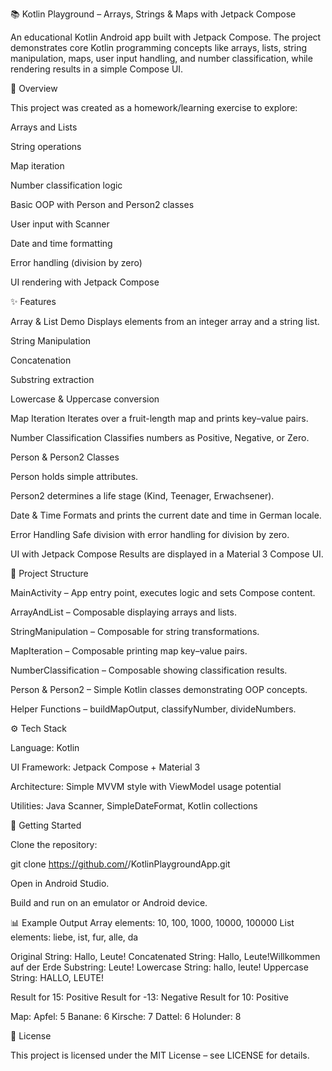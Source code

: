 📚 Kotlin Playground – Arrays, Strings & Maps with Jetpack Compose

An educational Kotlin Android app built with Jetpack Compose.
The project demonstrates core Kotlin programming concepts like arrays, lists, string manipulation, maps, user input handling, and number classification, while rendering results in a simple Compose UI.

🎯 Overview

This project was created as a homework/learning exercise to explore:

Arrays and Lists

String operations

Map iteration

Number classification logic

Basic OOP with Person and Person2 classes

User input with Scanner

Date and time formatting

Error handling (division by zero)

UI rendering with Jetpack Compose

✨ Features

Array & List Demo
Displays elements from an integer array and a string list.

String Manipulation

Concatenation

Substring extraction

Lowercase & Uppercase conversion

Map Iteration
Iterates over a fruit-length map and prints key–value pairs.

Number Classification
Classifies numbers as Positive, Negative, or Zero.

Person & Person2 Classes

Person holds simple attributes.

Person2 determines a life stage (Kind, Teenager, Erwachsener).

Date & Time
Formats and prints the current date and time in German locale.

Error Handling
Safe division with error handling for division by zero.

UI with Jetpack Compose
Results are displayed in a Material 3 Compose UI.

📂 Project Structure

MainActivity – App entry point, executes logic and sets Compose content.

ArrayAndList – Composable displaying arrays and lists.

StringManipulation – Composable for string transformations.

MapIteration – Composable printing map key–value pairs.

NumberClassification – Composable showing classification results.

Person & Person2 – Simple Kotlin classes demonstrating OOP concepts.

Helper Functions – buildMapOutput, classifyNumber, divideNumbers.

⚙️ Tech Stack

Language: Kotlin

UI Framework: Jetpack Compose + Material 3

Architecture: Simple MVVM style with ViewModel usage potential

Utilities: Java Scanner, SimpleDateFormat, Kotlin collections

🚀 Getting Started

Clone the repository:

git clone https://github.com/<your-username>/KotlinPlaygroundApp.git


Open in Android Studio.

Build and run on an emulator or Android device.

📊 Example Output
Array elements: 10, 100, 1000, 10000, 100000
List elements: liebe, ist, fur, alle, da

Original String: Hallo, Leute!
Concatenated String: Hallo, Leute!Willkommen auf der Erde
Substring: Leute!
Lowercase String: hallo, leute!
Uppercase String: HALLO, LEUTE!

Result for 15: Positive
Result for -13: Negative
Result for 10: Positive

Map:
Apfel: 5
Banane: 6
Kirsche: 7
Dattel: 6
Holunder: 8

📜 License

This project is licensed under the MIT License – see LICENSE
 for details.
